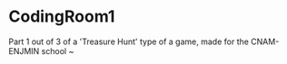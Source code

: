 # CodingRoom1
Part 1 out of 3 of a 'Treasure Hunt' type of a game, made for the CNAM-ENJMIN school ~

